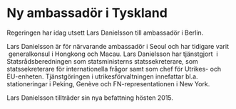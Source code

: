 # Ny ambassadör i Tyskland

Regeringen har idag utsett Lars Danielsson till ambassadör i Berlin.

Lars Danielsson är för närvarande ambassadör i Seoul och har tidigare varit  generalkonsul i Hongkong och Macau. Lars Danielsson har tjänstgjort  i Statsrådsberedningen som statsministerns statssekreterare, som statssekreterare för internationella frågor samt som chef för Utrikes- och EU-enheten. Tjänstgöringen i utrikesförvaltningen innefattar bl.a. stationeringar i Peking, Genève och FN-representationen i New York.

Lars Danielsson tillträder sin nya befattning hösten 2015.
